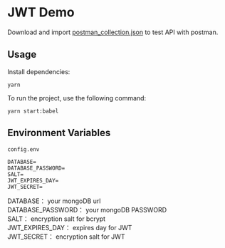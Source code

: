 # JWT Demo

Download and import [postman_collection.json](https://github.com/yunyunfunnydays/JWT/blob/main/users-jwt-render.postman_collection.json) to test API with postman.

## Usage

Install dependencies:  
```
yarn 
```  

To run the project, use the following command:  

```
yarn start:babel  
```

## Environment Variables

```
config.env

DATABASE=  
DATABASE_PASSWORD=  
SALT=  
JWT_EXPIRES_DAY=  
JWT_SECRET=  
```
DATABASE： your mongoDB url  
DATABASE_PASSWORD： your mongoDB PASSWORD  
SALT： encryption salt for bcrypt  
JWT_EXPIRES_DAY： expires day for JWT  
JWT_SECRET： encryption salt for JWT  
